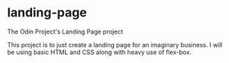 # landing-page
The Odin Project's Landing Page project

This project is to just create a landing page for an imaginary business. I will be using basic HTML and CSS
along with heavy use of flex-box.